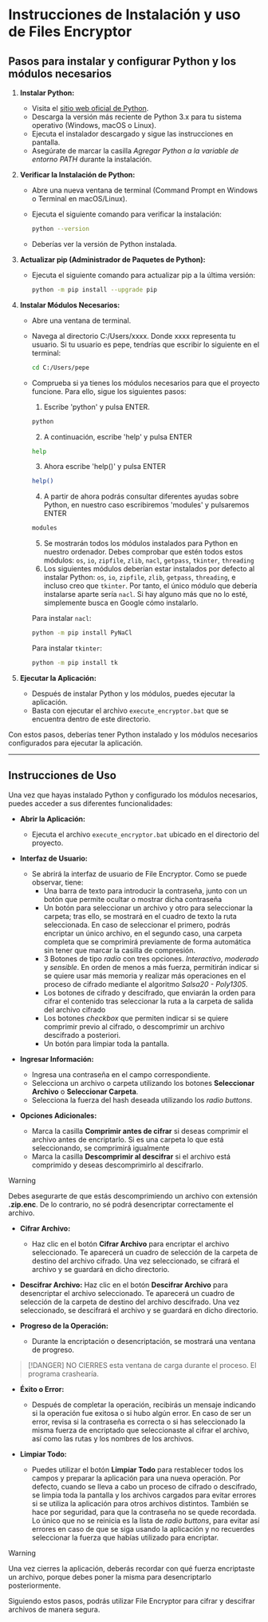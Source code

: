 # Instrucciones de Instalación y uso de Files Encryptor

## Pasos para instalar y configurar Python y los módulos necesarios

1. **Instalar Python:**
   - Visita el [sitio web oficial de Python](https://www.python.org/downloads/).
   - Descarga la versión más reciente de Python 3.x para tu sistema operativo (Windows, macOS o Linux).
   - Ejecuta el instalador descargado y sigue las instrucciones en pantalla.
   - Asegúrate de marcar la casilla *Agregar Python a la variable de entorno PATH* durante la instalación.

2. **Verificar la Instalación de Python:**
   - Abre una nueva ventana de terminal (Command Prompt en Windows o Terminal en macOS/Linux).
   - Ejecuta el siguiente comando para verificar la instalación:

     ```bash
     python --version
     ```

   - Deberías ver la versión de Python instalada.

3. **Actualizar pip (Administrador de Paquetes de Python):**
   - Ejecuta el siguiente comando para actualizar pip a la última versión:

     ```bash
     python -m pip install --upgrade pip
     ```

4. **Instalar Módulos Necesarios:**
   - Abre una ventana de terminal.

   - Navega al directorio C:/Users/xxxx. Donde xxxx representa tu usuario. Si tu usuario es pepe, tendrías que escribir lo siguiente en el terminal:
	
     ```bash
     cd C:/Users/pepe
     ```

   - Comprueba si ya tienes los módulos necesarios para que el proyecto funcione. Para ello, sigue los siguientes pasos:
	
     1. Escribe 'python' y pulsa ENTER. 
     ```bash 
     python
     ```
     2. A continuación, escribe 'help' y pulsa ENTER
     ```bash 
     help
     ```
     3. Ahora escribe 'help()' y pulsa ENTER
     ```bash 
     help()
     ```
     4. A partir de ahora podrás consultar diferentes ayudas sobre Python, en nuestro caso escribiremos 'modules' y pulsaremos ENTER
     ```bash 
     modules
     ```
     5. Se mostrarán todos los módulos instalados para Python en nuestro ordenador. Debes comprobar que estén todos estos módulos: `os`, `io`, `zipfile`, `zlib`, `nacl`, `getpass`, `tkinter`, `threading`
     6. Los siguientes módulos deberían estar instalados por defecto al instalar Python: `os`, `io`, `zipfile`, `zlib`, `getpass`, `threading`, e incluso creo que `tkinter`. Por tanto, el único módulo que debería instalarse aparte sería `nacl`. Si hay alguno más que no lo esté, simplemente busca en Google cómo instalarlo.

	 Para instalar `nacl`:

     ```bash
     python -m pip install PyNaCl
     ```

	 Para instalar `tkinter`:

     ```bash
     python -m pip install tk
     ```

5. **Ejecutar la Aplicación:**
   - Después de instalar Python y los módulos, puedes ejecutar la aplicación.
   - Basta con ejecutar el archivo `execute_encryptor.bat` que se encuentra dentro de este directorio.

Con estos pasos, deberías tener Python instalado y los módulos necesarios configurados para ejecutar la aplicación.

---

## Instrucciones de Uso

Una vez que hayas instalado Python y configurado los módulos necesarios, puedes acceder a sus diferentes funcionalidades:

- **Abrir la Aplicación:**
   - Ejecuta el archivo `execute_encryptor.bat` ubicado en el directorio del proyecto.

- **Interfaz de Usuario:**
   - Se abrirá la interfaz de usuario de File Encryptor. Como se puede observar, tiene:
	   + Una barra de texto para introducir la contraseña, junto con un botón que permite ocultar o mostrar dicha contraseña
	   + Un botón para seleccionar un archivo y otro para seleccionar la carpeta; tras ello, se mostrará en el cuadro de texto la ruta seleccionada. En caso de seleccionar el primero, podrás encriptar un único archivo, en el segundo caso, una carpeta completa que se comprimirá previamente de forma automática sin tener que marcar la casilla de compresión.
	   + 3 Botones de tipo *radio* con tres opciones. *Interactivo*, *moderado* y *sensible*. En orden de menos a más fuerza, permitirán indicar si se quiere usar más memoria y realizar más operaciones en el proceso de cifrado mediante el algoritmo *Salsa20 - Poly1305*.
	   + Los botones de cifrado y descifrado, que enviarán la orden para cifrar el contenido tras seleccionar la ruta a la carpeta de salida del archivo cifrado
	   + Los botones *checkbox* que permiten indicar si se quiere comprimir previo al cifrado, o descomprimir un archivo descifrado a posteriori.
	   + Un botón para limpiar toda la pantalla.

- **Ingresar Información:**
   - Ingresa una contraseña en el campo correspondiente.
   - Selecciona un archivo o carpeta utilizando los botones **Seleccionar Archivo** o **Seleccionar Carpeta**.
   - Selecciona la fuerza del hash deseada utilizando los *radio buttons*.

- **Opciones Adicionales:**
   - Marca la casilla **Comprimir antes de cifrar** si deseas comprimir el archivo antes de encriptarlo. Si es una carpeta lo que está seleccionando, se comprimirá igualmente
   - Marca la casilla **Descomprimir al descifrar** si el archivo está comprimido y deseas descomprimirlo al descifrarlo.

> [!WARNING]
> Debes asegurarte de que estás descomprimiendo un archivo con extensión **.zip.enc**. De lo contrario, no sé podrá desencriptar correctamente el archivo.

- **Cifrar Archivo:**
   - Haz clic en el botón **Cifrar Archivo** para encriptar el archivo seleccionado. Te aparecerá un cuadro de selección de la carpeta de destino del archivo cifrado. Una vez seleccionado, se cifrará el archivo y se guardará en dicho directorio.

- **Descifrar Archivo:**
   Haz clic en el botón **Descifrar Archivo** para desencriptar el archivo seleccionado. Te aparecerá un cuadro de selección de la carpeta de destino del archivo descifrado. Una vez seleccionado, se descifrará el archivo y se guardará en dicho directorio.

- **Progreso de la Operación:**
   - Durante la encriptación o desencriptación, se mostrará una ventana de progreso.

> [!DANGER]
> NO CIERRES esta ventana de carga durante el proceso. El programa crashearía.

- **Éxito o Error:**
   - Después de completar la operación, recibirás un mensaje indicando si la operación fue exitosa o si hubo algún error. En caso de ser un error, revisa si la contraseña es correcta o si has seleccionado la misma fuerza de encriptado que seleccionaste al cifrar el archivo, así como las rutas y los nombres de los archivos.

- **Limpiar Todo:**
   - Puedes utilizar el botón **Limpiar Todo** para restablecer todos los campos y preparar la aplicación para una nueva operación. Por defecto, cuando se lleva a cabo un proceso de cifrado o descifrado, se limpia toda la pantalla y los archivos cargados para evitar errores si se utiliza la aplicación para otros archivos distintos. También se hace por seguridad, para que la contraseña no se quede recordada. Lo único que no se reinicia es la lista de *radio buttons*, para evitar así errores en caso de que se siga usando la aplicación y no recuerdes seleccionar la fuerza que habías utilizado para encriptar. 
 
> [!WARNING]
> Una vez cierres la aplicación, deberás recordar con qué fuerza encriptaste un archivo, porque debes poner la misma para desencriptarlo posteriormente.

Siguiendo estos pasos, podrás utilizar File Encryptor para cifrar y descifrar archivos de manera segura.

